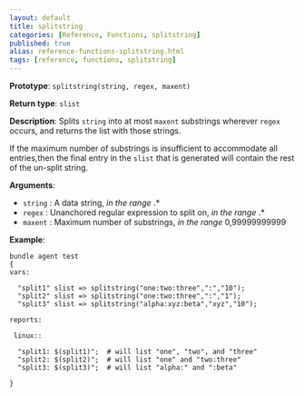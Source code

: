 ```yaml
---
layout: default
title: splitstring
categories: [Reference, Functions, splitstring]
published: true
alias: reference-functions-splitstring.html
tags: [reference, functions, splitstring]
---
```


**Prototype**: `splitstring(string, regex, maxent)`

**Return type**: `slist`

**Description**: Splits `string` into at most `maxent` substrings wherever 
`regex` occurs, and  returns the list with those strings.

If the maximum number of substrings is insufficient to accommodate all 
entries,then the final entry in the `slist` that is generated will contain the 
rest of the un-split string.

**Arguments**:

* `string` : A data string, *in the range* .\*
* `regex` : Unanchored regular expression to split on, *in the range* .\*
* `maxent` : Maximum number of substrings, *in the range* 0,99999999999   

**Example**:

```cf3
bundle agent test
{
vars:

  "split1" slist => splitstring("one:two:three",":","10");
  "split2" slist => splitstring("one:two:three",":","1");
  "split3" slist => splitstring("alpha:xyz:beta","xyz","10");

reports:

 linux::

  "split1: $(split1)";  # will list "one", "two", and "three"
  "split2: $(split2)";  # will list "one" and "two:three"
  "split3: $(split3)";  # will list "alpha:" and ":beta"

}
```

